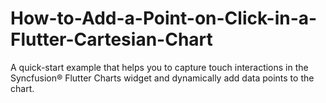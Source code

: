 # How-to-Add-a-Point-on-Click-in-a-Flutter-Cartesian-Chart
A quick-start example that helps you to capture touch interactions in the Syncfusion® Flutter Charts widget and dynamically add data points to the chart.
